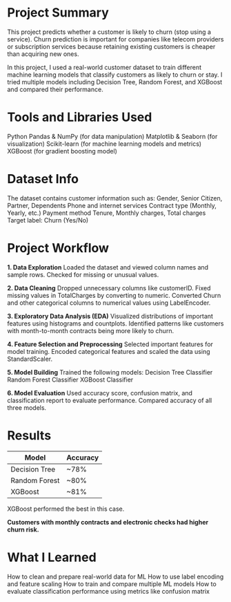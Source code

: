 
# Project Summary
This project predicts whether a customer is likely to churn (stop using a service). Churn prediction is important for companies like telecom providers or subscription services because retaining existing customers is cheaper than acquiring new ones.

In this project, I used a real-world customer dataset to train different machine learning models that classify customers as likely to churn or stay. I tried multiple models including Decision Tree, Random Forest, and XGBoost and compared their performance.


# Tools and Libraries Used
Python
Pandas & NumPy (for data manipulation)
Matplotlib & Seaborn (for visualization)
Scikit-learn (for machine learning models and metrics)
XGBoost (for gradient boosting model)

# Dataset Info
The dataset contains customer information such as:
Gender, Senior Citizen, Partner, Dependents
Phone and internet services
Contract type (Monthly, Yearly, etc.)
Payment method
Tenure, Monthly charges, Total charges
Target label: Churn (Yes/No)

# Project Workflow
**1. Data Exploration**
Loaded the dataset and viewed column names and sample rows.
Checked for missing or unusual values.

**2. Data Cleaning**
Dropped unnecessary columns like customerID.
Fixed missing values in TotalCharges by converting to numeric.
Converted Churn and other categorical columns to numerical values using LabelEncoder.

**3. Exploratory Data Analysis (EDA)**
Visualized distributions of important features using histograms and countplots.
Identified patterns like customers with month-to-month contracts being more likely to churn.

**4. Feature Selection and Preprocessing**
Selected important features for model training.
Encoded categorical features and scaled the data using StandardScaler.

**5. Model Building**
Trained the following models:
Decision Tree Classifier
Random Forest Classifier
XGBoost Classifier

**6. Model Evaluation**
Used accuracy score, confusion matrix, and classification report to evaluate performance.
Compared accuracy of all three models.


# Results
| Model         | Accuracy |
| ------------- | -------- |
| Decision Tree | \~78%    |
| Random Forest | \~80%    |
| XGBoost       | \~81%    |

XGBoost performed the best in this case.

**Customers with monthly contracts and electronic checks had higher churn risk.**


# What I Learned
How to clean and prepare real-world data for ML
How to use label encoding and feature scaling
How to train and compare multiple ML models
How to evaluate classification performance using metrics like confusion matrix
